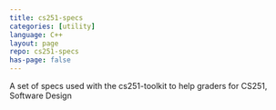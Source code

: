 ```yaml
---
title: cs251-specs
categories: [utility]
language: C++
layout: page
repo: cs251-specs
has-page: false
---
```


A set of specs used with the cs251-toolkit to help graders for CS251, Software Design
